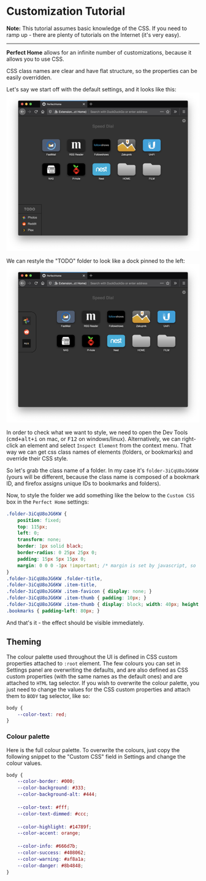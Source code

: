 # Customization Tutorial

**Note:** This tutorial assumes basic knowledge of the CSS. If you need to ramp up - there are plenty of tutorials on the Internet (it's very easy).

----


**Perfect Home** allows for an infinite number of customizations, because it allows you to use CSS.

CSS class names are clear and have flat structure, so the properties can be easily overridden.

Let's say we start off with the default settings, and it looks like this:
![Screen 1](_stuff/customize-1.png)

We can restyle the "TODO" folder to look like a dock pinned to the left:
![Screen 2](_stuff/customize-2.png)

In order to check what we want to style, we need to open the Dev Tools (<kbd>cmd+alt+i</kbd> on mac, or <kbd>F12</kbd> on windows/linux).
Alternatively, we can right-click an element and select `Inspect Element` from the context menu.
That way we can get css class names of elements (folders, or bookmarks) and override their CSS style.

So let's grab the class name of a folder. In my case it's `folder-3iCqU8oJG6KW` (yours will be different, because the class name is composed of a bookmark ID, and firefox assigns unique IDs to bookmarks and folders).

Now, to style the folder we add something like the below to the  `Custom CSS` box in the `Perfect Home` settings:
```css
.folder-3iCqU8oJG6KW {
	position: fixed;
	top: 115px;
	left: 0;
	transform: none;
	border: 1px solid black;
	border-radius: 0 25px 25px 0;
	padding: 15px 5px 15px 0;
	margin: 0 0 0 -1px !important; /* margin is set by javascript, so `!important` is needed to overwrite it */
}
.folder-3iCqU8oJG6KW .folder-title,
.folder-3iCqU8oJG6KW .item-title,
.folder-3iCqU8oJG6KW .item-favicon { display: none; }
.folder-3iCqU8oJG6KW .item-thumb { padding: 10px; }
.folder-3iCqU8oJG6KW .item-thumb { display: block; width: 40px; height: 40px; }
.bookmarks { padding-left: 80px; }
```

And that's it - the effect should be visible immediately.


## Theming
The colour palette used throughout the UI is defined in CSS custom properties attached to `:root` element.
The few colours you can set in Settings panel are overwriting the defaults, and are also defined as CSS custom properties (with the same names as the default ones) and are attached to `HTML` tag selector.
If you wish to overwrite the colour palette, you just need to change the values for the CSS custom properties and attach them to `BODY` tag selector, like so:
```css
body {
    --color-text: red;
}
```

### Colour palette
Here is the full colour palette. To overwrite the colours, just copy the following snippet to the "Custom CSS" field in Settings and change the colour values.
```css
body {
	--color-border: #000;
	--color-background: #333;
	--color-background-alt: #444;

	--color-text: #fff;
	--color-text-dimmed: #ccc;

	--color-highlight: #14789f;
	--color-accent: orange;

	--color-info: #666d7b;
	--color-success: #408062;
	--color-warning: #af8a1a;
	--color-danger: #8b4848;
}
```
